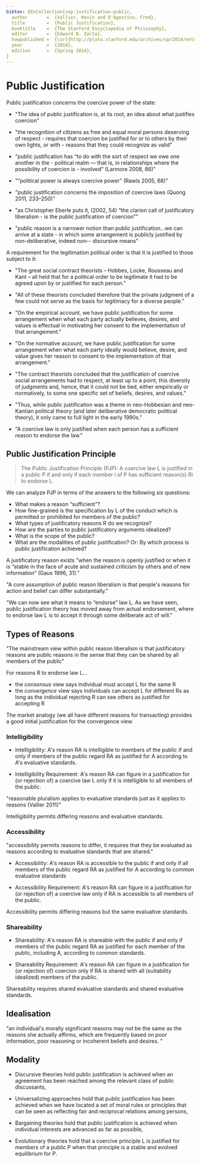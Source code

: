 ```yaml
---
bibtex: @InCollection{sep-justification-public,
  author       =  {Vallier, Kevin and D'Agostino, Fred},
  title        =  {Public Justification},
  booktitle    =  {The Stanford Encyclopedia of Philosophy},
  editor       =  {Edward N. Zalta},
  howpublished =  {\url{http://plato.stanford.edu/archives/spr2014/entries/justification-public/}},
  year         =  {2014},
  edition      =  {Spring 2014},
}
---
```


# Public Justification

Public justification concerns the coercive power of the state:

- "The idea of public justification is, at its root, an idea about what justifies coercion"

- "the recognition of citizens as free and equal moral persons deserving of respect - requires that coercion be justified for or to others by their own lights, or with - reasons that they could recognize as valid"

- "public justification has “to do with the sort of respect we owe one another in the - political realm — that is, in relationships where the possibility of coercion is - involved” (Larmore 2008, 86)"

- "“political power is always coercive power” (Rawls 2005, 68)"
 
- "public justification concerns the imposition of coercive laws (Quong 2011, 233–250)"

- "as Christopher Eberle puts it, (2002, 54) “the clarion call of justificatory liberalism - is the public justification of coercion”"
 
- "public reason is a narrower notion than public justification...we can arrive at a state - in which some arrangement is publicly justified by non-deliberative, indeed non-- discursive means"


A requirement for the legitimation political order is that it is justified to those subject to it:

- "The great social contract theorists – Hobbes, Locke, Rousseau and Kant – all held that for a political order to be legitimate it had to be agreed upon by or justified for each person."

- "All of these theorists concluded therefore that the private judgment of a few could not serve as the basis for legitimacy for a diverse people."

- "On the empirical account, we have public justification for some arrangement when what each party actually believes, desires, and values is effectual in motivating her consent to the implementation of that arrangement."

- "On the normative account, we have public justification for some arrangement when what each party ideally would believe, desire, and value gives her reason to consent to the implementation of that arrangement."

- "The contract theorists concluded that the justification of coercive social arrangements had to respect, at least up to a point, this diversity of judgments and, hence, that it could not be tied, either empirically or normatively, to some one specific set of beliefs, desires, and values."

- "Thus, while public justification was a theme in neo-Hobbesian and neo-Kantian political theory (and later deliberative democratic political theory), it only came to full light in the early 1990s."

- "A coercive law is only justified when each person has a sufficient reason to endorse the law."


## Public Justification Principle

> The Public Justification Principle (PJP): A coercive law L is justified in a public P if and only if each member i of P has sufficient reason(s) Ri to endorse L.

We can analyze PJP in terms of the answers to the following six questions:

- What makes a reason “sufficient”?
- How fine-grained is the specification by L of the conduct which is permitted or prohibited for members of the public?
- What types of justificatory reasons R do we recognize?
- How are the parties to public justificatory arguments idealized?
- What is the scope of the public?
- What are the modalities of public justification? Or: By which process is public justification achieved?

A justificatory reason exists "when the reason is openly justified or when it is “stable in the face of acute and sustained criticism by others and of new information” (Gaus 1996, 31)."

"A core assumption of public reason liberalism is that people's reasons for action and belief can differ substantially."

"We can now see what it means to “endorse” law L. As we have seen, public justification theory has moved away from actual endorsement, where to endorse law L is to accept it through some deliberate act of will."

## Types of Reasons

"The mainstream view within public reason liberalism is that justificatory reasons are public reasons in the sense that they can be shared by all members of the public"

For reasons R to endorse law L...

- the _consensus_ view says individual must accept L for the same R
- the _convergence_ view says individuals can accept L for different Rs as long as the individual rejecting R can see others as justified for accepting R

The market analogy (we all have different reasons for transacting) provides a good initial justification for the convergence view.


### Intelligibility

- Intelligibility: A's reason RA is intelligible to members of the public if and only if members of the public regard RA as justified for A according to A's evaluative standards.

- Intelligibility Requirement: A's reason RA can figure in a justification for (or rejection of) a coercive law L only if it is intelligible to all members of the public.

"reasonable pluralism applies to evaluative standards just as it applies to reasons (Vallier 2011)"

Intelligibility permits differing reasons and evaluative standards.

### Accessibility

"accessibility permits reasons to differ, it requires that they be evaluated as reasons according to evaluative standards that are shared."

- Accessibility: A's reason RA is accessible to the public if and only if all members of the public regard RA as justified for A according to common evaluative standards

- Accessibility Requirement: A's reason RA can figure in a justification for (or rejection of) a coercive law only if RA is accessible to all members of the public.

Accessibility permits differing reasons but the same evaluative standards.


### Shareability

- Shareability: A's reason RA is shareable with the public if and only if members of the public regard RA as justified for each member of the public, including A, according to common standards.

- Shareability Requirement: A's reason RA can figure in a justification for (or rejection of) coercion only if RA is shared with all (suitability idealized) members of the public.

Shareability requires shared evaluative standards and shared evaluative standards.


## Idealisation

"an individual's morally significant reasons may not be the same as the reasons she actually affirms, which are frequently based on poor information, poor reasoning or incoherent beliefs and desires. "

## Modality

- Discursive theories hold public justification is achieved when an agreement has been reached among the relevant class of public discussants,

- Universalizing approaches hold that public justification has been achieved when we have located a set of moral rules or principles that can be seen as reflecting fair and reciprocal relations among persons,

- Bargaining theories hold that public justification is achieved when individual interests are advanced as far as possible,

- Evolutionary theories hold that a coercive principle L is justified for members of a public P when that principle is a stable and evolved equilibrium for P. 
